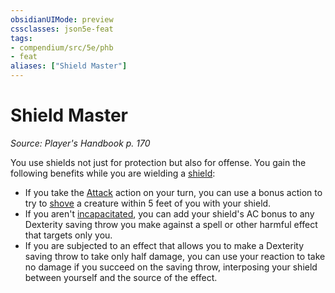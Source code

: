 ```yaml
---
obsidianUIMode: preview
cssclasses: json5e-feat
tags:
- compendium/src/5e/phb
- feat
aliases: ["Shield Master"]
---
```

# Shield Master
*Source: Player's Handbook p. 170*  

You use shields not just for protection but also for offense. You gain the following benefits while you are wielding a [shield](4-Resources/Compendium/items/shield.md):

- If you take the [Attack](4-Resources/Compendium/rules/actions.md#Attack) action on your turn, you can use a bonus action to try to [shove](4-Resources/Compendium/rules/actions.md#shove) a creature within 5 feet of you with your shield.  
- If you aren't [incapacitated](4-Resources/Compendium/rules/conditions.md#incapacitated), you can add your shield's AC bonus to any Dexterity saving throw you make against a spell or other harmful effect that targets only you.  
- If you are subjected to an effect that allows you to make a Dexterity saving throw to take only half damage, you can use your reaction to take no damage if you succeed on the saving throw, interposing your shield between yourself and the source of the effect.